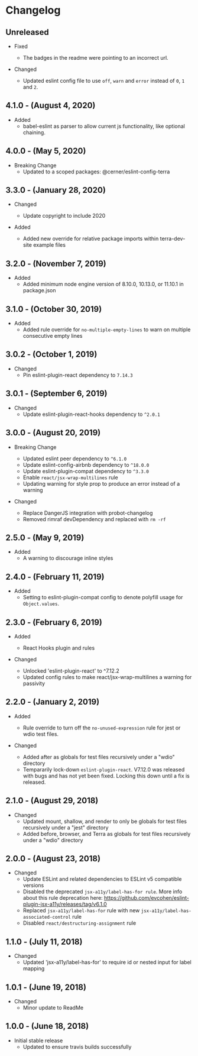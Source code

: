 # Changelog

## Unreleased

* Fixed
  * The badges in the readme were pointing to an incorrect url.

* Changed
  * Updated eslint config file to use `off`, `warn` and `error` instead of `0`, `1` and `2`.

## 4.1.0 - (August 4, 2020)

* Added
  * babel-eslint as parser to allow current js functionality, like optional chaining.

## 4.0.0 - (May 5, 2020)

* Breaking Change
  * Updated to a scoped packages: @cerner/eslint-config-terra

## 3.3.0 - (January 28, 2020)

* Changed
  * Update copyright to include 2020

* Added
  * Added new override for relative package imports within terra-dev-site example files

## 3.2.0 - (November 7, 2019)

* Added
  * Added minimum node engine version of 8.10.0, 10.13.0, or 11.10.1 in package.json

## 3.1.0 - (October 30, 2019)

* Added
  * Added rule override for `no-multiple-empty-lines` to warn on multiple consecutive empty lines

## 3.0.2 - (October 1, 2019)

* Changed
  * Pin eslint-plugin-react dependency to `7.14.3`

## 3.0.1 - (September 6, 2019)

* Changed
  * Update eslint-plugin-react-hooks dependency to `^2.0.1`

## 3.0.0 - (August 20, 2019)

* Breaking Change
  * Updated eslint peer dependency to `^6.1.0`
  * Update eslint-config-airbnb dependency to `^18.0.0`
  * Update eslint-plugin-compat dependency to `^3.3.0`
  * Enable `react/jsx-wrap-multilines` rule
  * Updating warning for style prop to produce an error instead of a warning

* Changed
  * Replace DangerJS integration with probot-changelog
  * Removed rimraf devDependency and replaced with `rm -rf`

## 2.5.0 - (May 9, 2019)

* Added
  * A warning to discourage inline styles

## 2.4.0 - (February 11, 2019)

* Added
  * Setting to eslint-plugin-compat config to denote polyfill usage for `Object.values`.

## 2.3.0 - (February 6, 2019)

* Added
  * React Hooks plugin and rules

* Changed
  * Unlocked 'eslint-plugin-react' to ^7.12.2
  * Updated config rules to make react/jsx-wrap-multilines a warning for passivity

## 2.2.0 - (January 2, 2019)

* Added
  * Rule override to turn off the `no-unused-expression` rule for jest or wdio test files.

* Changed
  * Added after as globals for test files recursively under a "wdio" directory
  * Tempararily lock-down `eslint-plugin-react`. V7.12.0 was released with bugs and has not yet been fixed. Locking this down until a fix is released.

## 2.1.0 - (August 29, 2018)

* Changed
  * Updated mount, shallow, and render to only be globals for test files recursively under a "jest" directory
  * Added before, browser, and Terra as globals for test files recursively under a "wdio" directory

## 2.0.0 - (August 23, 2018)

* Changed
  * Update ESLint and related dependencies to ESLint v5 compatible versions
  * Disabled the deprecated `jsx-a11y/label-has-for rule`. More info about this rule deprecation here: https://github.com/evcohen/eslint-plugin-jsx-a11y/releases/tag/v6.1.0
  * Replaced `jsx-a11y/label-has-for` rule with new `jsx-a11y/label-has-associated-control` rule
  * Disabled `react/destructuring-assignment` rule

## 1.1.0 - (July 11, 2018)

* Changed
  * Updated 'jsx-a11y/label-has-for' to require id or nested input for label mapping
## 1.0.1 - (June 19, 2018)

* Changed
  * Minor update to ReadMe

## 1.0.0 - (June 18, 2018)

* Initial stable release
  * Updated to ensure travis builds successfully
